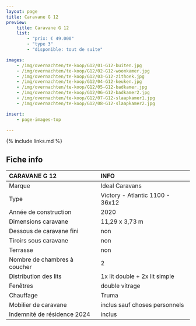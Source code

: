 ```yaml
---
layout: page
title: Caravane G 12
preview:
    title: Caravane G 12
    list:
        - "prix: € 49.000"
        - "type 3"
        - "disponible: tout de suite"

images:
    - /img/overnachten/te-koop/G12/01-G12-buiten.jpg
    - /img/overnachten/te-koop/G12/02-G12-woonkamer.jpg
    - /img/overnachten/te-koop/G12/03-G12-zithoek.jpg
    - /img/overnachten/te-koop/G12/04-G12-keuken.jpg
    - /img/overnachten/te-koop/G12/05-G12-badkamer.jpg
    - /img/overnachten/te-koop/G12/06-G12-badkamer2.jpg
    - /img/overnachten/te-koop/G12/07-G12-slaapkamer1.jpg
    - /img/overnachten/te-koop/G12/08-G12-slaapkamer2.jpg

insert:
    - page-images-top

---
```


{% include links.md %}


## Fiche info

CARAVANE G 12               | INFO        |
:---------------------------|:------------|
Marque                      |Ideal Caravans
Type                        |Victory - Atlantic 1100 - 36x12
Année de construction       |2020
Dimensions caravane         |11,29 x 3,73 m
Dessous de caravane fini    |non
Tiroirs sous caravane       |non
Terrasse                    |non
Nombre de chambres à coucher|2
Distribution des lits       |1x lit double + 2x lit simple
Fenêtres                    |double vitrage
Chauffage                   |Truma
Mobilier de caravane        |inclus sauf choses personnels
Indemnité de résidence 2024 |inclus
